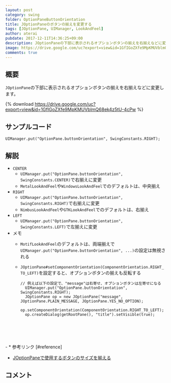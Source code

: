 ```yaml
---
layout: post
category: swing
folder: OptionPaneButtonOrientation
title: JOptionPaneのボタンの揃えを変更する
tags: [JOptionPane, UIManager, LookAndFeel]
author: aterai
pubdate: 2017-12-11T14:36:25+09:00
description: JOptionPaneの下部に表示されるオプションボタンの揃えを右揃えなどに変更します。
image: https://drive.google.com/uc?export=view&id=1GfIGoZXfe9MpKMUVblmQ68ek4z5tU-4cPw
comments: true
---
```

## 概要
`JOptionPane`の下部に表示されるオプションボタンの揃えを右揃えなどに変更します。

{% download https://drive.google.com/uc?export=view&id=1GfIGoZXfe9MpKMUVblmQ68ek4z5tU-4cPw %}

## サンプルコード
<pre class="prettyprint"><code>UIManager.put("OptionPane.buttonOrientation", SwingConstants.RIGHT);
</code></pre>


## 解説
- `CENTER`
    - `UIManager.put("OptionPane.buttonOrientation", SwingConstants.CENTER)`で右揃えに変更
    - `MetalLookAndFeel`や`WindowsLookAndFeel`でのデフォルトは、中央揃え
- `RIGHT`
    - `UIManager.put("OptionPane.buttonOrientation", SwingConstants.RIGHT)`で右揃えに変更
    - `NimbusLookAndFeel`や`GTKLookAndFeel`でのデフォルトは、右揃え
- `LEFT`
    - `UIManager.put("OptionPane.buttonOrientation", SwingConstants.LEFT)`で左揃えに変更
- メモ
    - `MotifLookAndFeel`のデフォルトは、両端揃えで`UIManager.put("OptionPane.buttonOrientation", ...)`の設定は無視される
    - `JOptionPane#setComponentOrientation(ComponentOrientation.RIGHT_TO_LEFT)`を設定すると、オプションボタンの揃えも反転する
        
        <pre class="prettyprint"><code>// 例えば以下の設定で、"message"は右寄せ、オプションボタンは左寄せになる
        UIManager.put("OptionPane.buttonOrientation", SwingConstants.RIGHT);
        JOptionPane op = new JOptionPane("message", JOptionPane.PLAIN_MESSAGE, JOptionPane.YES_NO_OPTION);
        op.setComponentOrientation(ComponentOrientation.RIGHT_TO_LEFT);
        op.createDialog(getRootPane(), "title").setVisible(true);
</code></pre>
    - * 参考リンク [#reference]
- [JOptionPaneで使用するボタンのサイズを揃える](https://ateraimemo.com/Swing/SameSizeButtons.html)

<!-- dummy comment line for breaking list -->

## コメント

